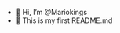 - 👋 Hi, I’m @Mariokings
- 🍷 This is my first README.md

<!---
Mariokings/Mariokings is a ✨ special ✨ repository because its `README.md` (this file) appears on your GitHub profile.
You can click the Preview link to take a look at your changes.
--->
